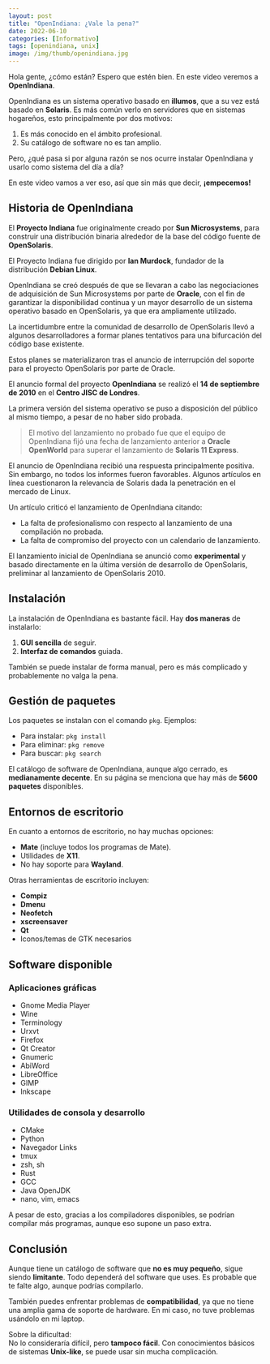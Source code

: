 ```yaml
---
layout: post
title: "OpenIndiana: ¿Vale la pena?"
date: 2022-06-10
categories: [Informativo]
tags: [openindiana, unix]
image: /img/thumb/openindiana.jpg
---
```


Hola gente, ¿cómo están? Espero que estén bien. En este video veremos a **OpenIndiana**.

OpenIndiana es un sistema operativo basado en **illumos**, que a su vez está basado en **Solaris**. Es más común verlo en servidores que en sistemas hogareños, esto principalmente por dos motivos:

1. Es más conocido en el ámbito profesional.  
2. Su catálogo de software no es tan amplio.

Pero, ¿qué pasa si por alguna razón se nos ocurre instalar OpenIndiana y usarlo como sistema del día a día?

En este video vamos a ver eso, así que sin más que decir, **¡empecemos!**

## Historia de OpenIndiana

El **Proyecto Indiana** fue originalmente creado por **Sun Microsystems**, para construir una distribución binaria alrededor de la base del código fuente de **OpenSolaris**.

El Proyecto Indiana fue dirigido por **Ian Murdock**, fundador de la distribución **Debian Linux**.

OpenIndiana se creó después de que se llevaran a cabo las negociaciones de adquisición de Sun Microsystems por parte de **Oracle**, con el fin de garantizar la disponibilidad continua y un mayor desarrollo de un sistema operativo basado en OpenSolaris, ya que era ampliamente utilizado.

La incertidumbre entre la comunidad de desarrollo de OpenSolaris llevó a algunos desarrolladores a formar planes tentativos para una bifurcación del código base existente.

Estos planes se materializaron tras el anuncio de interrupción del soporte para el proyecto OpenSolaris por parte de Oracle.

El anuncio formal del proyecto **OpenIndiana** se realizó el **14 de septiembre de 2010** en el **Centro JISC de Londres**.

La primera versión del sistema operativo se puso a disposición del público al mismo tiempo, a pesar de no haber sido probada.

> El motivo del lanzamiento no probado fue que el equipo de OpenIndiana fijó una fecha de lanzamiento anterior a **Oracle OpenWorld** para superar el lanzamiento de **Solaris 11 Express**.

El anuncio de OpenIndiana recibió una respuesta principalmente positiva. Sin embargo, no todos los informes fueron favorables. Algunos artículos en línea cuestionaron la relevancia de Solaris dada la penetración en el mercado de Linux.

Un artículo criticó el lanzamiento de OpenIndiana citando:

- La falta de profesionalismo con respecto al lanzamiento de una compilación no probada.
- La falta de compromiso del proyecto con un calendario de lanzamiento.

El lanzamiento inicial de OpenIndiana se anunció como **experimental** y basado directamente en la última versión de desarrollo de OpenSolaris, preliminar al lanzamiento de OpenSolaris 2010.


## Instalación

La instalación de OpenIndiana es bastante fácil. Hay **dos maneras** de instalarlo:

1. **GUI sencilla** de seguir.  
2. **Interfaz de comandos** guiada.

También se puede instalar de forma manual, pero es más complicado y probablemente no valga la pena.

## Gestión de paquetes

Los paquetes se instalan con el comando `pkg`. Ejemplos:

- Para instalar: `pkg install`
- Para eliminar: `pkg remove`
- Para buscar: `pkg search`

El catálogo de software de OpenIndiana, aunque algo cerrado, es **medianamente decente**. En su página se menciona que hay más de **5600 paquetes** disponibles.

## Entornos de escritorio

En cuanto a entornos de escritorio, no hay muchas opciones:

- **Mate** (incluye todos los programas de Mate).
- Utilidades de **X11**.
- No hay soporte para **Wayland**.

Otras herramientas de escritorio incluyen:

- **Compiz**
- **Dmenu**
- **Neofetch**
- **xscreensaver**
- **Qt**
- Iconos/temas de GTK necesarios

## Software disponible

### Aplicaciones gráficas

- Gnome Media Player
- Wine
- Terminology
- Urxvt
- Firefox
- Qt Creator
- Gnumeric
- AbiWord
- LibreOffice
- GIMP
- Inkscape

### Utilidades de consola y desarrollo

- CMake
- Python
- Navegador Links
- tmux
- zsh, sh
- Rust
- GCC
- Java OpenJDK
- nano, vim, emacs

A pesar de esto, gracias a los compiladores disponibles, se podrían compilar más programas, aunque eso supone un paso extra.

## Conclusión

Aunque tiene un catálogo de software que **no es muy pequeño**, sigue siendo **limitante**. Todo dependerá del software que uses. Es probable que te falte algo, aunque podrías compilarlo.

También puedes enfrentar problemas de **compatibilidad**, ya que no tiene una amplia gama de soporte de hardware. En mi caso, no tuve problemas usándolo en mi laptop.

Sobre la dificultad:  
No lo consideraría difícil, pero **tampoco fácil**. Con conocimientos básicos de sistemas **Unix-like**, se puede usar sin mucha complicación.